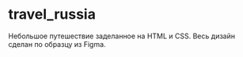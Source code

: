 # travel_russia
Небольшое путешествие заделанное на HTML и CSS. Весь дизайн сделан по образцу из Figma. 
